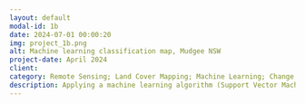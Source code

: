 ```yaml
---
layout: default
modal-id: 1b
date: 2024-07-01 00:00:20
img: project_1b.png
alt: Machine learning classification map, Mudgee NSW
project-date: April 2024
client: 
category: Remote Sensing; Land Cover Mapping; Machine Learning; Change Detection
description: Applying a machine learning algorithm (Support Vector Machine) to the Mudgee NSW remote sensing dataset for 2023 produced this land cover classification map. Urban areas are pink, wooded areas dark green and crops are mid-green. A map for the study area in 2004 was produced using the same techniques, then the two maps were compared to produce a matrix of class changes. Information such as this is useful in detecting urban growth and changes to rural land use.
---
```

